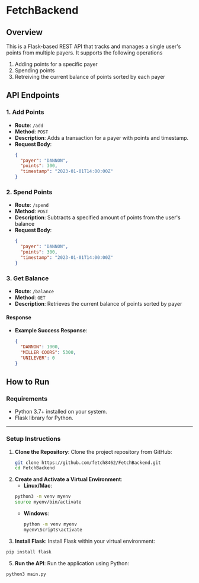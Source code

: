 # FetchBackend

## Overview
This is a Flask-based REST API that tracks and manages a single user's points from multiple payers. It supports the following operations
1. Adding points for a specific payer
2. Spending points
3. Retreiving the current balance of points sorted by each payer



## **API Endpoints**

### **1. Add Points**
- **Route**: `/add`
- **Method**: `POST`
- **Description**: Adds a transaction for a payer with points and timestamp.
- **Request Body**:
  ```json
  {
    "payer": "DANNON",
    "points": 300,
    "timestamp": "2023-01-01T14:00:00Z"
  }

### **2. Spend Points**
- **Route**: `/spend`
- **Method**: `POST`
- **Description**: Subtracts a specified amount of points from the user's balance
- **Request Body**:
  ```json
  {
    "payer": "DANNON",
    "points": 300,
    "timestamp": "2023-01-01T14:00:00Z"
  }

### **3. Get Balance**

- **Route**: `/balance`
- **Method**: `GET`
- **Description**: Retrieves the current balance of points sorted by payer

#### **Response**
- **Example Success Response**:
  ```json
  {
    "DANNON": 1000,
    "MILLER COORS": 5300,
    "UNILEVER": 0
  }

## **How to Run**

### **Requirements**
- Python 3.7+ installed on your system.
- Flask library for Python.

---

### **Setup Instructions**
1. **Clone the Repository**:
   Clone the project repository from GitHub:
   ```bash
   git clone https://github.com/fetch8462/FetchBackend.git
   cd FetchBackend
2. **Create and Activate a Virtual Environment**:
    - **Linux/Mac**:
     ```bash
     python3 -m venv myenv
     source myenv/bin/activate
     ```
   - **Windows**:
     ```bash
     python -m venv myenv
     myenv\Scripts\activate
     ```
3. **Install Flask**:
  Install Flask within your virtual environment:
  ```bash
  pip install flask
  ```

5. **Run the API**: 
  Run the application using Python:
  ```bash
  python3 main.py



